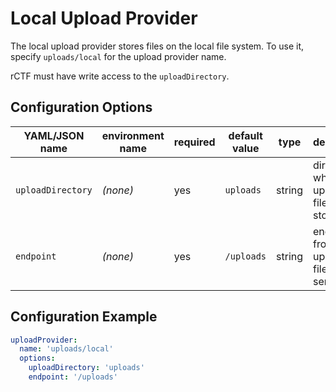 # Local Upload Provider

The local upload provider stores files on the local file system. To use it, specify `uploads/local` for the upload provider name.

rCTF must have write access to the `uploadDirectory`.

## Configuration Options

YAML/JSON name|environment name|required|default value|type|description
-|-|-|-|-|-
`uploadDirectory`|_(none)_|yes|`uploads`|string|directory where uploaded files are stored
`endpoint`|_(none)_|yes|`/uploads`|string|endpoint from which uploaded files are served

## Configuration Example

```yaml
uploadProvider:
  name: 'uploads/local'
  options:
    uploadDirectory: 'uploads'
    endpoint: '/uploads'
```

